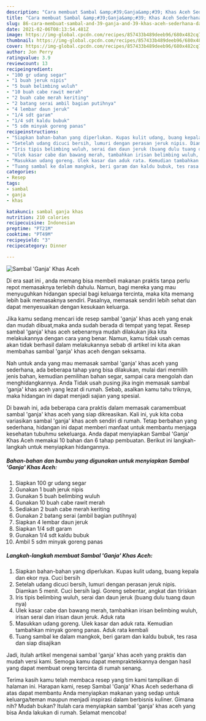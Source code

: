 ```yaml
---
description: "Cara membuat Sambal &amp;#39;Ganja&amp;#39; Khas Aceh Sederhana dan Mudah Dibuat"
title: "Cara membuat Sambal &amp;#39;Ganja&amp;#39; Khas Aceh Sederhana dan Mudah Dibuat"
slug: 86-cara-membuat-sambal-and-39-ganja-and-39-khas-aceh-sederhana-dan-mudah-dibuat
date: 2021-02-06T08:13:54.481Z
image: https://img-global.cpcdn.com/recipes/857433b489deeb96/680x482cq70/sambal-ganja-khas-aceh-foto-resep-utama.jpg
thumbnail: https://img-global.cpcdn.com/recipes/857433b489deeb96/680x482cq70/sambal-ganja-khas-aceh-foto-resep-utama.jpg
cover: https://img-global.cpcdn.com/recipes/857433b489deeb96/680x482cq70/sambal-ganja-khas-aceh-foto-resep-utama.jpg
author: Jon Perry
ratingvalue: 3.9
reviewcount: 13
recipeingredient:
- "100 gr udang segar"
- "1 buah jeruk nipis"
- "5 buah belimbing wuluh"
- "10 buah cabe rawit merah"
- "2 buah cabe merah keriting"
- "2 batang serai ambil bagian putihnya"
- "4 lembar daun jeruk"
- "1/4 sdt garam"
- "1/4 sdt kaldu bubuk"
- "5 sdm minyak goreng panas"
recipeinstructions:
- "Siapkan bahan-bahan yang diperlukan. Kupas kulit udang, buang kepala dan ekor nya. Cuci bersih"
- "Setelah udang dicuci bersih, lumuri dengan perasan jeruk nipis. Diamkan 5 menit. Cuci bersih lagi. Goreng sebentar, angkat dan tiriskan"
- "Iris tipis belimbing wuluh, serai dan daun jeruk (buang dulu tuang daun nya)"
- "Ulek kasar cabe dan bawang merah, tambahkan irisan belimbing wuluh, irisan serai dan irisan daun jeruk. Aduk rata"
- "Masukkan udang goreng. Ulek kasar dan aduk rata. Kemudian tambahkan minyak goreng panas. Aduk rata kembali"
- "Tuang sambal ke dalam mangkok, beri garam dan kaldu bubuk, tes rasa dan siap disajikan"
categories:
- Resep
tags:
- sambal
- ganja
- khas

katakunci: sambal ganja khas 
nutrition: 210 calories
recipecuisine: Indonesian
preptime: "PT21M"
cooktime: "PT49M"
recipeyield: "3"
recipecategory: Dinner

---
```



![Sambal &#39;Ganja&#39; Khas Aceh](https://img-global.cpcdn.com/recipes/857433b489deeb96/680x482cq70/sambal-ganja-khas-aceh-foto-resep-utama.jpg)

Di era  saat ini , anda memang bisa membeli makanan praktis tanpa perlu repot memasaknya terlebih dahulu. Namun, bagi mereka yang mau menyuguhkan hidangan special bagi keluarga tercinta, maka kita memang lebih baik memasaknya sendiri. Pasalnya, memasak sendiri lebih sehat dan dapat menyesuaikan dengan kesukaan keluarga.

Jika kamu sedang mencari ide resep sambal &#39;ganja&#39; khas aceh yang enak dan mudah dibuat,maka anda sudah berada di tempat yang tepat. Resep sambal &#39;ganja&#39; khas aceh  sebenarnya mudah dilakukan jika kita melakukannya dengan cara yang benar. Namun, kamu tidak usah cemas akan tidak berhasil dalam melakukannya 
sebab di artikel ini kita akan membahas sambal &#39;ganja&#39; khas aceh dengan seksama.  



Nah untuk anda yang mau memasak sambal &#39;ganja&#39; khas aceh yang sederhana, ada beberapa tahap yang bisa dilakukan, mulai dari memilih jenis bahan, kemudian pemilihan bahan segar, sampai cara mengolah dan menghidangkannya. Anda Tidak usah pusing jika ingin memasak sambal &#39;ganja&#39; khas aceh yang lezat di rumah. Sebab, asalkan kamu  tahu triknya, maka hidangan ini dapat menjadi sajian yang spesial.

Di bawah ini, ada beberapa cara praktis  dalam memasak caramembuat sambal &#39;ganja&#39; khas aceh yang siap dikreasikan. Kali ini, yuk kita coba variasikan sambal &#39;ganja&#39; khas aceh sendiri di rumah. Tetap berbahan yang sederhana, hidangan ini dapat memberi manfaat untuk membantu menjaga kesehatan tubuhmu sekeluarga. Anda dapat menyiapkan Sambal &#39;Ganja&#39; Khas Aceh memakai 10 bahan dan 6 tahap pembuatan. Berikut ini langkah-langkah untuk menyiapkan hidangannya.

<!--inarticleads1-->

##### Bahan-bahan dan bumbu yang digunakan untuk menyiapkan Sambal &#39;Ganja&#39; Khas Aceh:

1. Siapkan 100 gr udang segar
1. Gunakan 1 buah jeruk nipis
1. Gunakan 5 buah belimbing wuluh
1. Gunakan 10 buah cabe rawit merah
1. Sediakan 2 buah cabe merah keriting
1. Gunakan 2 batang serai (ambil bagian putihnya)
1. Siapkan 4 lembar daun jeruk
1. Siapkan 1/4 sdt garam
1. Gunakan 1/4 sdt kaldu bubuk
1. Ambil 5 sdm minyak goreng panas




<!--inarticleads2-->

##### Langkah-langkah membuat Sambal &#39;Ganja&#39; Khas Aceh:

1. Siapkan bahan-bahan yang diperlukan. Kupas kulit udang, buang kepala dan ekor nya. Cuci bersih
1. Setelah udang dicuci bersih, lumuri dengan perasan jeruk nipis. Diamkan 5 menit. Cuci bersih lagi. Goreng sebentar, angkat dan tiriskan
1. Iris tipis belimbing wuluh, serai dan daun jeruk (buang dulu tuang daun nya)
1. Ulek kasar cabe dan bawang merah, tambahkan irisan belimbing wuluh, irisan serai dan irisan daun jeruk. Aduk rata
1. Masukkan udang goreng. Ulek kasar dan aduk rata. Kemudian tambahkan minyak goreng panas. Aduk rata kembali
1. Tuang sambal ke dalam mangkok, beri garam dan kaldu bubuk, tes rasa dan siap disajikan




Jadi, itulah artikel mengenai  sambal &#39;ganja&#39; khas aceh  yang praktis dan mudah versi kami. Semoga kamu dapat mempraktekkannya dengan hasil yang dapat membuat oreng tercinta di rumah senang. 

Terima kasih kamu telah membaca resep yang tim kami tampilkan di halaman ini. Harapan kami, resep  Sambal &#39;Ganja&#39; Khas Aceh sederhana di atas dapat membantu Anda menyiapkan makanan yang sedap untuk keluarga/teman maupun menjadi inspirasi dalam berbisnis kuliner. Gimana nih? Mudah bukan? Itulah cara menyiapkan sambal &#39;ganja&#39; khas aceh yang bisa Anda lakukan di rumah. Selamat mencoba!


